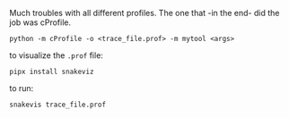 Much troubles with all different profiles. The one that -in the end- did the job was cProfile.


```
python -m cProfile -o <trace_file.prof> -m mytool <args>
```

to visualize the `.prof` file:


`pipx install snakeviz`

to run:

`snakevis trace_file.prof`

